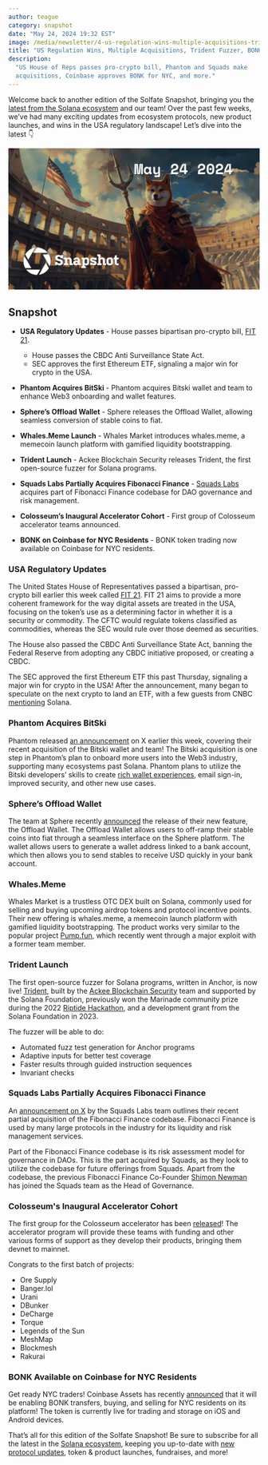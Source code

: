 ```yaml
---
author: teague
category: snapshot
date: "May 24, 2024 19:32 EST"
image: /media/newsletter/4-us-regulation-wins-multiple-acquisitions-trident-fuzzer-bonk-in-nyc.jpg
title: "US Regulation Wins, Multiple Acquisitions, Trident Fuzzer, BONK in NYC"
description:
  "US House of Reps passes pro-crypto bill, Phantom and Squads make
  acquisitions, Coinbase approves BONK for NYC, and more."
---
```


Welcome back to another edition of the Solfate Snapshot, bringing you the
[latest from the Solana ecosystem](/snapshot) and our team! Over the past few
weeks, we’ve had many exciting updates from ecosystem protocols, new product
launches, and wins in the USA regulatory landscape! Let’s dive into the latest
👇

![US Regulation Wins, Multiple Acquisitions, Trident Fuzzer, BONK in NYC](/public/media/newsletter/4-us-regulation-wins-multiple-acquisitions-trident-fuzzer-bonk-in-nyc.jpg)

## Snapshot

- **USA Regulatory Updates** - House passes bipartisan pro-crypto bill,
  [FIT 21](https://www.paymentsjournal.com/fit21-bill-moves-forward-setting-forth-new-crypto-safeguards/).

  - House passes the CBDC Anti Surveillance State Act.
  - SEC approves the first Ethereum ETF, signaling a major win for crypto in the
    USA.

- **Phantom Acquires BitSki** - Phantom acquires Bitski wallet and team to
  enhance Web3 onboarding and wallet features.

- **Sphere’s Offload Wallet** - Sphere releases the Offload Wallet, allowing
  seamless conversion of stable coins to fiat.

- **Whales.Meme Launch** - Whales Market introduces whales.meme, a memecoin
  launch platform with gamified liquidity bootstrapping.

- **Trident Launch** - Ackee Blockchain Security releases Trident, the first
  open-source fuzzer for Solana programs.

- **Squads Labs Partially Acquires Fibonacci Finance** -
  [Squads Labs](/podcast/33) acquires part of Fibonacci Finance codebase for DAO
  governance and risk management.

- **Colosseum’s Inaugural Accelerator Cohort** - First group of Colosseum
  accelerator teams announced.

- **BONK on Coinbase for NYC Residents** - BONK token trading now available on
  Coinbase for NYC residents.

### USA Regulatory Updates

The United States House of Representatives passed a bipartisan, pro-crypto bill
earlier this week called
[FIT 21](https://www.paymentsjournal.com/fit21-bill-moves-forward-setting-forth-new-crypto-safeguards/).
FIT 21 aims to provide a more coherent framework for the way digital assets are
treated in the USA, focusing on the token’s use as a determining factor in
whether it is a security or commodity. The CFTC would regulate tokens classified
as commodities, whereas the SEC would rule over those deemed as securities.

The House also passed the CBDC Anti Surveillance State Act, banning the Federal
Reserve from adopting any CBDC initiative proposed, or creating a CBDC.

The SEC approved the first Ethereum ETF this past Thursday, signaling a major
win for crypto in the USA! After the announcement, many began to speculate on
the next crypto to land an ETF, with a few guests from CNBC
[mentioning](https://twitter.com/SolanaFloor/status/1793409822643331563) Solana.

### Phantom Acquires BitSki

Phantom released
[an announcement](https://twitter.com/phantom/status/1792903231774834689) on X
earlier this week, covering their recent acquisition of the Bitski wallet and
team! The Bitski acquisition is one step in Phantom’s plan to onboard more users
into the Web3 industry, supporting many ecosystems past Solana. Phantom plans to
utilize the Bitski developers’ skills to create
[rich wallet experiences](/podcast/44), email sign-in, improved security, and
other new use cases.

### Sphere’s Offload Wallet

The team at Sphere recently
[announced](https://x.com/sphere_labs/status/1793691417480704456) the release of
their new feature, the Offload Wallet. The Offload Wallet allows users to
off-ramp their stable coins into fiat through a seamless interface on the Sphere
platform. The wallet allows users to generate a wallet address linked to a bank
account, which then allows you to send stables to receive USD quickly in your
bank account.

### Whales.Meme

Whales Market is a trustless OTC DEX built on Solana, commonly used for selling
and buying upcoming airdrop tokens and protocol incentive points. Their new
offering is whales.meme, a memecoin launch platform with gamified liquidity
bootstrapping. The product works very similar to the popular project
[Pump.fun](https://solfate.com/blog/pump-dot-fun), which recently went through a
major exploit with a former team member.

### Trident Launch

The first open-source fuzzer for Solana programs, written in Anchor, is now
live! [Trident](https://twitter.com/TridentSolana), built by the
[Ackee Blockchain Security](https://twitter.com/AckeeBlockchain) team and
supported by the Solana Foundation, previously won the Marinade community prize
during the 2022
[Riptide Hackathon](https://solana.com/news/riptide-hackathon-winners-solana),
and a development grant from the Solana Foundation in 2023.

The fuzzer will be able to do:

- Automated fuzz test generation for Anchor programs
- Adaptive inputs for better test coverage
- Faster results through guided instruction sequences
- Invariant checks

### Squads Labs Partially Acquires Fibonacci Finance

An [announcement on X](https://x.com/squadslabs/status/1792571949127737426) by
the Squads Labs team outlines their recent partial acquisition of the Fibonacci
Finance codebase. Fibonacci Finance is used by many large protocols in the
industry for its liquidity and risk management services.

Part of the Fibonacci Finance codebase is its risk assessment model for
governance in DAOs. This is the part acquired by Squads, as they look to utilize
the codebase for future offerings from Squads. Apart from the codebase, the
previous Fibonacci Finance Co-Founder
[Shimon Newman](https://x.com/shimon_newman) has joined the Squads team as the
Head of Governance.

### Colosseum's Inaugural Accelerator Cohort

The first group for the Colosseum accelerator has been
[released](https://x.com/colosseumorg/status/1791137438498201658)! The
accelerator program will provide these teams with funding and other various
forms of support as they develop their products, bringing them devnet to
mainnet.

Congrats to the first batch of projects:

- Ore Supply
- Banger.lol
- Urani
- DBunker
- DeCharge
- Torque
- Legends of the Sun
- MeshMap
- Blockmesh
- Rakurai

### BONK Available on Coinbase for NYC Residents

Get ready NYC traders! Coinbase Assets has recently
[announced](https://twitter.com/CoinbaseAssets/status/1794024637682028627) that
it will be enabling BONK transfers, buying, and selling for NYC residents on its
platform! The token is currently live for trading and storage on iOS and Android
devices.

That’s all for this edition of the Solfate Snapshot! Be sure to subscribe for
all the latest in the [Solana ecosystem](/podcast), keeping you up-to-date with
[new protocol updates](/snapshot), token & product launches, fundraises, and
more!
